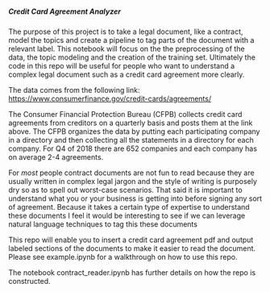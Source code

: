 ##### Credit Card Agreement Analyzer

The purpose of this project is to take a legal document, like a contract, model the topics and create a pipeline to tag parts of the document with a relevant label. This notebook will focus on the the preprocessing of the data, the topic modeling and the creation of the training set. Ultimately the code in this repo will be useful for people who want to understand a complex legal document such as a credit card agreement more clearly.

The data comes from the following link: https://www.consumerfinance.gov/credit-cards/agreements/

The Consumer Financial Protection Bureau (CFPB) collects credit card agreements from creditors on a quarterly basis and posts them at the link above. The CFPB organizes the data by putting each participating company in a directory and then collecting all the statements in a directory for each company. For Q4 of 2018 there are 652 companies and each company has on average 2-4 agreements. 

For *most* people contract documents are not fun to read because they are usually written in complex legal jargon and the style of writing is purposely dry so as to spell out worst-case scenarios. That said it is important to understand what you or your business is getting into before signing any sort of agreement. Because it takes a certain type of expertise to understand these documents I feel it would be interesting to see if we can leverage natural language techniques to tag this these documents

This repo will enable you to insert a credit card agreement pdf and output labeled sections of the documents to make it easier to read the document. Please see example.ipynb for a walkthrough on how to use this repo. 

The notebook contract_reader.ipynb has further details on how the repo is constructed.